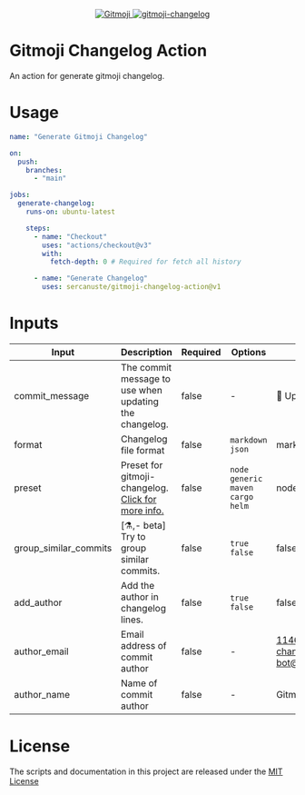 <p align="center">
  <a href="https://gitmoji.dev">
    <img src="https://img.shields.io/badge/gitmoji-%20😜%20😍-FFDD67.svg?style=flat-square" alt="Gitmoji">
  </a>
  <a href="https://github.com/frinyvonnick/gitmoji-changelog">
    <img src="https://img.shields.io/badge/gitmoji-Changelog-brightgreen.svg?style=flat-square" alt="gitmoji-changelog">
  </a>
</p>

# Gitmoji Changelog Action

An action for generate gitmoji changelog.

# Usage

```yaml
name: "Generate Gitmoji Changelog"

on:
  push:
    branches:
      - "main"

jobs:
  generate-changelog:
    runs-on: ubuntu-latest

    steps:
      - name: "Checkout"
        uses: "actions/checkout@v3"
        with:
          fetch-depth: 0 # Required for fetch all history

      - name: "Generate Changelog"
        uses: sercanuste/gitmoji-changelog-action@v1
```

# Inputs

| Input                 | Description                                                                                                               | Required | Options                                                     |  Default Value                                           |
| --------------------- | ------------------------------------------------------------------------------------------------------------------------- | -------- | ----------------------------------------------------------- | -------------------------------------------------------- |
| commit_message        | The commit message to use when updating the changelog.                                                                    | false    | -                                                           | 📝 Update CHANGELOG                                      |
| format                | Changelog file format                                                                                                     | false    | `markdown`<br />`json`                                      | markdown                                                 |
| preset                | Preset for gitmoji-changelog. [Click for more info.](https://docs.gitmoji-changelog.dev/#/?id=%e2%9a%99%ef%b8%8f-presets) | false    | `node`<br />`generic`<br />`maven`<br />`cargo`<br />`helm` | node                                                     |
| group_similar_commits | [⚗️,- beta] Try to group similar commits.                                                                                 | false    | `true`<br />`false`                                         | false                                                    |
| add_author            | Add the author in changelog lines.                                                                                        | false    | `true`<br />`false`                                         | false                                                    |
| author_email          | Email address of commit author                                                                                            | false    | -                                                           | 114694492+gitmoji-changelog-bot@users.noreply.github.com |
| author_name           | Name of commit author                                                                                                     | false    | -                                                           | Gitmoji Changelog Bot                                    |

# License

The scripts and documentation in this project are released under the [MIT License](LICENSE)
